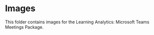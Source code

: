 # Images

This folder contains images for the Learning Analytics: Microsoft Teams Meetings Package.
